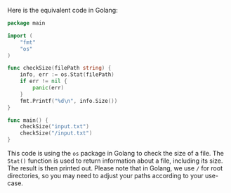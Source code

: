 Here is the equivalent code in Golang:

```go
package main

import (
	"fmt"
	"os"
)

func checkSize(filePath string) {
	info, err := os.Stat(filePath)
	if err != nil {
		panic(err)
	}
	fmt.Printf("%d\n", info.Size())
}

func main() {
	checkSize("input.txt")
	checkSize("/input.txt")
}
```

This code is using the `os` package in Golang to check the size of a file. The `Stat()` function is used to return information about a file, including its size. The result is then printed out. Please note that in Golang, we use `/` for root directories, so you may need to adjust your paths according to your use-case.
